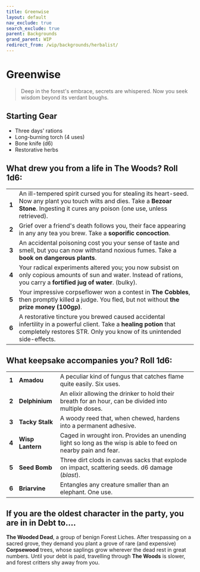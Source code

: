 ```yaml
---
title: Greenwise
layout: default
nav_exclude: true
search_exclude: true
parent: Backgrounds
grand_parent: WIP
redirect_from: /wip/backgrounds/herbalist/
---
```


# Greenwise

> Deep in the forest's embrace, secrets are whispered. Now you seek wisdom beyond its verdant boughs.

## Starting Gear

- Three days' rations
- Long-burning torch (4 uses)
- Bone knife (d6)
- Restorative herbs

## What drew you from a life in The Woods? Roll 1d6:

|       |                                                                                                                                                                                            |
| ----- | ------------------------------------------------------------------------------------------------------------------------------------------------------------------------------------------ |
| **1** | An ill-tempered spirit cursed you for stealing its heart-seed. Now any plant you touch wilts and dies. Take a **Bezoar Stone**. Ingesting it cures any poison (one use, unless retrieved). |
| **2** | Grief over a friend's death follows you, their face appearing in any any tea you brew. Take a **soporific concoction**.                                                                        |
| **3** | An accidental poisoning cost you your sense of taste and smell, but you can now withstand noxious fumes. Take a **book on dangerous plants**.                                                  |
| **4** | Your radical experiments altered you; you now subsist on only copious amounts of sun and water. Instead of rations, you carry a **fortified jug of water**. (bulky).                           |
| **5** | Your impressive corpseflower won a contest in **The Cobbles**, then promptly killed a judge. You fled, but not without **the prize money (100gp)**.                                            |
| **6** | A restorative tincture you brewed caused accidental infertility in a powerful client. Take a **healing potion** that completely restores STR. Only you know of its unintended side-effects.    |

## What keepsake accompanies you? Roll 1d6:

|       |                  |                                                                                                                |
| ----- | ---------------- | -------------------------------------------------------------------------------------------------------------- |
| **1** | **Amadou**       | A peculiar kind of fungus that catches flame quite easily. Six uses.                                           |
| **2** | **Delphinium**   | An elixir allowing the drinker to hold their breath for an hour, can be divided into multiple doses.           |
| **3** | **Tacky Stalk**  | A woody reed that, when chewed, hardens into a permanent adhesive.                                             |
| **4** | **Wisp Lantern** | Caged in wrought iron. Provides an unending light so long as the wisp is able to feed on nearby pain and fear. |
| **5** | **Seed Bomb**    | Three dirt clods in canvas sacks that explode on impact, scattering seeds. d6 damage (_blast_).                |
| **6** | **Briarvine**    | Entangles any creature smaller than an elephant. One use.                                                      |

## If you are the oldest character in the party, you are in in Debt to....

**The Wooded Dead**, a group of benign Forest Liches. After trespassing on a sacred grove, they demand you plant a grove of rare (and expensive) **Corpsewood** trees, whose saplings grow wherever the dead rest in great numbers. Until your debt is paid, travelling through **The Woods** is slower, and forest critters shy away from you.  
